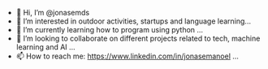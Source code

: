 - 👋 Hi, I’m @jonasemds
- 👀 I’m interested in outdoor activities, startups and language learning...
- 🌱 I’m currently learning how to program using python ...
- 💞️ I’m looking to collaborate on different projects related to tech, machine learning and AI ...
- 📫 How to reach me: https://www.linkedin.com/in/jonasemanoel ...

<!---
jonasemds/jonasemds is a ✨ special ✨ repository because its `README.md` (this file) appears on your GitHub profile.
You can click the Preview link to take a look at your changes.
--->
